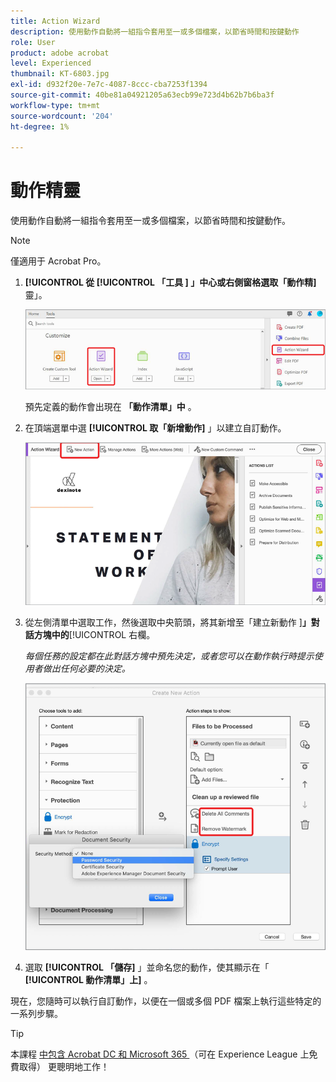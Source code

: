 ```yaml
---
title: Action Wizard
description: 使用動作自動將一組指令套用至一或多個檔案，以節省時間和按鍵動作
role: User
product: adobe acrobat
level: Experienced
thumbnail: KT-6803.jpg
exl-id: d932f20e-7e7c-4087-8ccc-cba7253f1394
source-git-commit: 40be81a04921205a63ecb99e723d4b62b7b6ba3f
workflow-type: tm+mt
source-wordcount: '204'
ht-degree: 1%

---
```


# 動作精靈

使用動作自動將一組指令套用至一或多個檔案，以節省時間和按鍵動作。

>[!NOTE]
>
>僅適用于 Acrobat Pro。

1. **[!UICONTROL 從 [!UICONTROL  「工具 ] 」中心或右側窗格選取「動作精]** 靈」。

   ![動作精靈步驟 1](../assets/ActionWizard_1.png)

   預先定義的動作會出現在 **「動作清單」中** 。

1. 在頂端選單中選 **[!UICONTROL 取「新增動作]** 」以建立自訂動作。

   ![動作精靈步驟 2](../assets/ActionWizard_2.png)

1. 從左側清單中選取工作，然後選取中央箭頭，將其新增至「建立新動作 ]**」對話方塊中的**[!UICONTROL  右欄。

   *每個任務的設定都在此對話方塊中預先決定，或者您可以在動作執行時提示使用者做出任何必要的決定。*

   ![動作精靈步驟 3](../assets/ActionWizard_3.png)

1. 選取 **[!UICONTROL 「儲存]** 」並命名您的動作，使其顯示在「 **[!UICONTROL 動作清單」上]** 。

現在，您隨時可以執行自訂動作，以便在一個或多個 PDF 檔案上執行這些特定的一系列步驟。

>[!TIP]
>
>本課程 [ 中包含 Acrobat DC 和 Microsoft 365 ](https://experienceleague.adobe.com/?recommended=Acrobat-U-1-2021.microsoft365) （可在 Experience League 上免費取得） 更聰明地工作！
